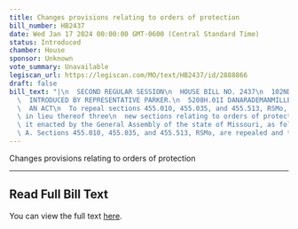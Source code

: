 ```yaml
---
title: Changes provisions relating to orders of protection
bill_number: HB2437
date: Wed Jan 17 2024 00:00:00 GMT-0600 (Central Standard Time)
status: Introduced
chamber: House
sponsor: Unknown
vote_summary: Unavailable
legiscan_url: https://legiscan.com/MO/text/HB2437/id/2888866
draft: false
bill_text: "|\n  SECOND REGULAR SESSION\n  HOUSE BILL NO. 2437\n  102ND GENERAL ASSEMBLY\n\
  \  INTRODUCED BY REPRESENTATIVE PARKER.\n  5208H.01I DANARADEMANMILLER,ChiefClerk\n\
  \  AN ACT\n  To repeal sections 455.010, 455.035, and 455.513, RSMo, and to enact\
  \ in lieu thereof three\n  new sections relating to orders of protection.\n  Be\
  \ it enacted by the General Assembly of the state of Missouri, as follows:\n  Section\
  \ A. Sections 455.010, 455.035, and 455.513, RSMo, are repealed and three"
---
```

Changes provisions relating to orders of protection

---

## Read Full Bill Text

You can view the full text [here](https://legiscan.com/MO/text/HB2437/id/2888866).
